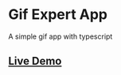 # Gif Expert App

A simple gif app with typescript

## [Live Demo](https://gif-expert-app-ts.netlify.app/)
